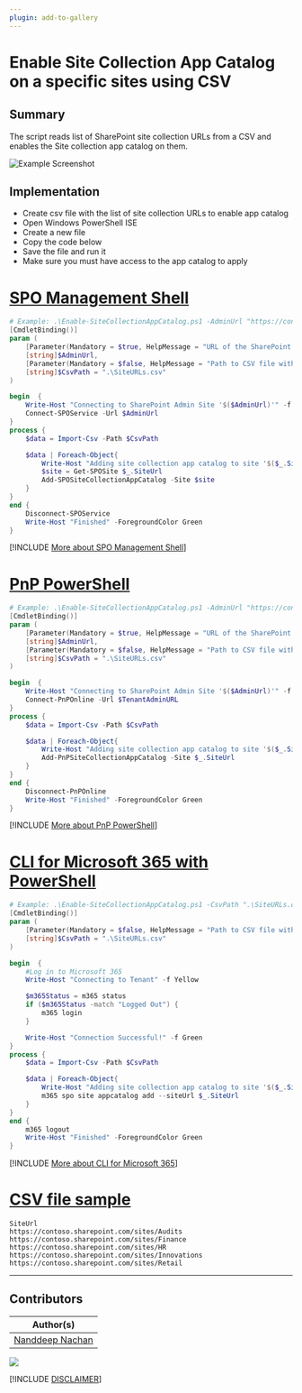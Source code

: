 ```yaml
---
plugin: add-to-gallery
---
```


# Enable Site Collection App Catalog on a specific sites using CSV

## Summary

The script reads list of SharePoint site collection URLs from a CSV and enables the Site collection app catalog on them.

![Example Screenshot](assets/preview.png)

## Implementation

- Create csv file with the list of site collection URLs to enable app catalog
- Open Windows PowerShell ISE
- Create a new file
- Copy the code below
- Save the file and run it
- Make sure you must have access to the app catalog to apply

# [SPO Management Shell](#tab/spoms-ps)

```powershell
# Example: .\Enable-SiteCollectionAppCatalog.ps1 -AdminUrl "https://contoso-admin.sharepoint.com" -CsvPath ".\SiteURLs.csv"
[CmdletBinding()]
param (
    [Parameter(Mandatory = $true, HelpMessage = "URL of the SharePoint Admin Centre, e.g.https://contoso-admin.sharepoint.com")]
    [string]$AdminUrl,
    [Parameter(Mandatory = $false, HelpMessage = "Path to CSV file with list of SharePoint sites to enable Site Collection App Catalog")]
    [string]$CsvPath = ".\SiteURLs.csv"
)

begin  {
    Write-Host "Connecting to SharePoint Admin Site '$($AdminUrl)'" -f Yellow
    Connect-SPOService -Url $AdminUrl
}
process {
    $data = Import-Csv -Path $CsvPath

    $data | Foreach-Object{
        Write-Host "Adding site collection app catalog to site '$($_.SiteUrl)'..." -f Yellow
        $site = Get-SPOSite $_.SiteUrl
        Add-SPOSiteCollectionAppCatalog -Site $site
    }
}
end {
    Disconnect-SPOService
    Write-Host "Finished" -ForegroundColor Green
}
```
[!INCLUDE [More about SPO Management Shell](../../docfx/includes/MORE-SPOMS.md)]

# [PnP PowerShell](#tab/pnpps)

```powershell
# Example: .\Enable-SiteCollectionAppCatalog.ps1 -AdminUrl "https://contoso-admin.sharepoint.com" -CsvPath ".\SiteURLs.csv"
[CmdletBinding()]
param (
    [Parameter(Mandatory = $true, HelpMessage = "URL of the SharePoint Admin Centre, e.g.https://contoso-admin.sharepoint.com")]
    [string]$AdminUrl,
    [Parameter(Mandatory = $false, HelpMessage = "Path to CSV file with list of SharePoint sites to enable Site Collection App Catalog")]
    [string]$CsvPath = ".\SiteURLs.csv"
)

begin  {
    Write-Host "Connecting to SharePoint Admin Site '$($AdminUrl)'" -f Yellow
    Connect-PnPOnline -Url $TenantAdminURL
}
process {
    $data = Import-Csv -Path $CsvPath

    $data | Foreach-Object{
        Write-Host "Adding site collection app catalog to site '$($_.SiteUrl)'..." -f Yellow
        Add-PnPSiteCollectionAppCatalog -Site $_.SiteUrl
    }
}
end {
    Disconnect-PnPOnline
    Write-Host "Finished" -ForegroundColor Green
}
```
[!INCLUDE [More about PnP PowerShell](../../docfx/includes/MORE-PNPPS.md)]

# [CLI for Microsoft 365 with PowerShell](#tab/cli-m365-ps)
```powershell
# Example: .\Enable-SiteCollectionAppCatalog.ps1 -CsvPath ".\SiteURLs.csv"
[CmdletBinding()]
param (
    [Parameter(Mandatory = $false, HelpMessage = "Path to CSV file with list of SharePoint sites to enable Site Collection App Catalog")]
    [string]$CsvPath = ".\SiteURLs.csv"
)

begin  {
    #Log in to Microsoft 365
    Write-Host "Connecting to Tenant" -f Yellow

    $m365Status = m365 status
    if ($m365Status -match "Logged Out") {
        m365 login
    }

    Write-Host "Connection Successful!" -f Green
}
process {
    $data = Import-Csv -Path $CsvPath

    $data | Foreach-Object{
        Write-Host "Adding site collection app catalog to site '$($_.SiteUrl)'..." -f Yellow
        m365 spo site appcatalog add --siteUrl $_.SiteUrl
    }
}
end {
    m365 logout
    Write-Host "Finished" -ForegroundColor Green
}
```
[!INCLUDE [More about CLI for Microsoft 365](../../docfx/includes/MORE-CLIM365.md)]

# [CSV file sample](#tab/csv)
```csv
SiteUrl
https://contoso.sharepoint.com/sites/Audits
https://contoso.sharepoint.com/sites/Finance
https://contoso.sharepoint.com/sites/HR
https://contoso.sharepoint.com/sites/Innovations
https://contoso.sharepoint.com/sites/Retail
```

***

## Contributors

| Author(s) |
|-----------|
| [Nanddeep Nachan](https://github.com/nanddeepn) |


<img src="https://m365-visitor-stats.azurewebsites.net/script-samples/scripts/spo-enable-site-collection-app-catalog?labelText=Visitors" class="img-visitor" aria-hidden="true" />


[!INCLUDE [DISCLAIMER](../../docfx/includes/DISCLAIMER.md)]
